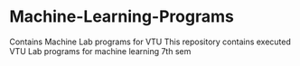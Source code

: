 # Machine-Learning-Programs
Contains Machine Lab programs for VTU
This repository contains executed VTU Lab programs for machine learning 7th sem
